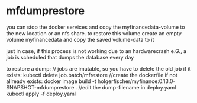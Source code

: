 # mfdumprestore

you can stop the docker services and copy the myfinancedata-volume to the new location or an nfs share.
to restore this volume create an empty volume myfinancedata and copy the saved volume-data to it

just in case, if this process is not working due to an hardwarecrash e.G., a job is scheduled that dumps the database every day

to restore a dump:
// jobs are imutable, so you have to delete the old job if it exists:
kubectl delete job.batch/mfrestore
//create the dockerfile if not allready exists:
docker image build -t holgerfischer/myfinance:0.13.0-SNAPSHOT-mfdumprestore .
//edit the dump-filename in  deploy.yaml
kubectl apply -f deploy.yaml